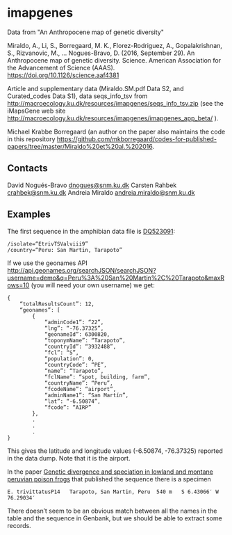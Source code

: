 # imapgenes
Data from "An Anthropocene map of genetic diversity"

Miraldo, A., Li, S., Borregaard, M. K., Florez-Rodriguez, A., Gopalakrishnan, S., Rizvanovic, M., … Nogues-Bravo, D. (2016, September 29). An Anthropocene map of genetic diversity. Science. American Association for the Advancement of Science (AAAS). https://doi.org/10.1126/science.aaf4381

Article and supplementary data (Miraldo.SM.pdf Data S2, and Curated_codes Data S1), data seqs_info_tsv from http://macroecology.ku.dk/resources/imapgenes/seqs_info_tsv.zip (see the iMapsGene web site http://macroecology.ku.dk/resources/imapgenes/imapgenes_app_beta/ ).

Michael Krabbe Borregaard (an author on the paper also maintains the code in this repository https://github.com/mkborregaard/codes-for-published-papers/tree/master/Miraldo%20et%20al.%202016.

## Contacts
David Nogués-Bravo dnogues@snm.ku.dk
Carsten Rahbek crahbek@snm.ku.dk
Andreia Miraldo andreia.miraldo@snm.ku.dk

## Examples

The first sequence in the amphibian data file is [DQ523091](https://www.ncbi.nlm.nih.gov/nuccore/DQ523091):
```
/isolate=“EtrivTSValviii9”
/country=“Peru: San Martin, Tarapoto”
```
If we use the geonames API  http://api.geonames.org/searchJSON/searchJSON?username=demo&q=Peru%3A%20San%20Martin%2C%20Tarapoto&maxRows=10 (you will need your own username) we get:

``` 
{
    “totalResultsCount”: 12,
    “geonames”: [
        {
            “adminCode1”: “22”,
            “lng”: “-76.37325”,
            “geonameId”: 6300820,
            “toponymName”: “Tarapoto”,
            “countryId”: “3932488”,
            “fcl”: “S”,
            “population”: 0,
            “countryCode”: “PE”,
            “name”: “Tarapoto”,
            “fclName”: “spot, building, farm”,
            “countryName”: “Peru”,
            “fcodeName”: “airport”,
            “adminName1”: “San Martín”,
            “lat”: “-6.50874”,
            “fcode”: “AIRP”
        },
        .
        .
        .
}
```
This gives the latitude and longitude values (-6.50874, -76.37325) reported in the data dump. Note that it is the airport.

In the paper [Genetic divergence and speciation in lowland and montane peruvian poison frogs](http://dx.doi.org/10.1016/j.ympev.2006.05.005) that published the sequence there is a specimen 
```
E. trivittatusP14	Tarapoto, San Martin, Peru	540 m	S 6.43066′ W 76.29034′
```
There doesn’t seem to be an obvious match between all the names in the table and the sequence in Genbank, but we should be able to extract some records. 




